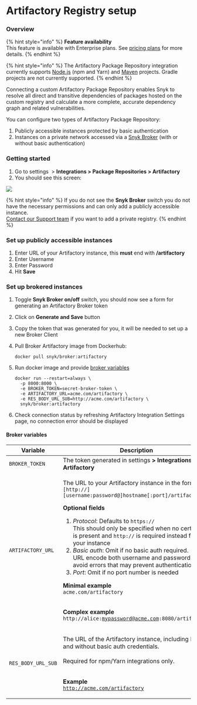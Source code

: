 # Artifactory Registry setup

### **Overview**

{% hint style="info" %}
**Feature availability**\
This feature is available with Enterprise plans. See [pricing plans](https://snyk.io/plans/) for more details.
{% endhint %}

{% hint style="info" %}
The Artifactory Package Repository integration currently supports [Node.js](../../scan-application-code/snyk-open-source/language-and-package-manager-support/snyk-for-javascript/) (npm and Yarn) and [Maven](../../scan-application-code/snyk-open-source/language-and-package-manager-support/snyk-for-java-gradle-maven.md) projects. Gradle projects are not currently supported.
{% endhint %}

Connecting a custom Artifactory Package Repository enables Snyk to resolve all direct and transitive dependencies of packages hosted on the custom registry and calculate a more complete, accurate dependency graph and related vulnerabilities.

You can configure two types of Artifactory Package Repository:

1. Publicly accessible instances protected by basic authentication
2. Instances on a private network accessed via a [Snyk Broker](../snyk-broker/broker-introduction.md) (with or without basic authentication)

### Getting started

1. Go to settings <img src="../../.gitbook/assets/cog_icon.png" alt="" data-size="line"> > **Integrations > Package Repositories > Artifactory**
2. You should see this screen:

![](../../.gitbook/assets/screenshot\_2020-04-17\_at\_14.38.12.png)

{% hint style="info" %}
If you do not see the **Snyk Broker** switch you do not have the necessary permissions and can only add a publicly accessible instance.\
[Contact our Support team](https://support.snyk.io/hc/en-us/requests/new) if you want to add a private registry.
{% endhint %}

### Set up publicly accessible instances

1. Enter URL of your Artifactory instance, this **must** end with **/artifactory**
2. Enter Username
3. Enter Password
4. Hit **Save**

### Set up brokered instances

1. Toggle **Snyk Broker on/off** switch, you should now see a form for generating an Artifactory Broker token
2. Click on **Generate and Save** button
3. Copy the token that was generated for you, it will be needed to set up a new Broker Client
4.  Pull Broker Artifactory image from Dockerhub:

    ```
    docker pull snyk/broker:artifactory
    ```
5.  Run docker image and provide [broker variables](artifactory-registry-setup.md#broker-variables)

    ```
    docker run --restart=always \
      -p 8000:8000 \
      -e BROKER_TOKEN=secret-broker-token \
      -e ARTIFACTORY_URL=acme.com/artifactory \
      -e RES_BODY_URL_SUB=http://acme.com/artifactory \ 
      snyk/broker:artifactory
    ```
6. Check connection status by refreshing Artifactory Integration Settings page, no connection error should be displayed

#### Broker variables

| Variable           | Description                                                                                                                                                                                                                                                                                                                                                                                                                                                                                                                                                                                                                                                                                                                                                                                  |
| ------------------ | -------------------------------------------------------------------------------------------------------------------------------------------------------------------------------------------------------------------------------------------------------------------------------------------------------------------------------------------------------------------------------------------------------------------------------------------------------------------------------------------------------------------------------------------------------------------------------------------------------------------------------------------------------------------------------------------------------------------------------------------------------------------------------------------- |
| `BROKER_TOKEN`     | The token generated in settings <img src="../../.gitbook/assets/cog_icon.png" alt="" data-size="line">**> Integrations > Artifactory**                                                                                                                                                                                                                                                                                                                                                                                                                                                                                                                                                                                                                                                       |
| `ARTIFACTORY_URL`  | <p>The URL to your Artifactory instance in the format:<br><code>[http://][username:password@]hostname[:port]/artifactory</code></p><p><strong>Optional fields</strong></p><ol><li><em>Protocol</em>: Defaults to <code>https://</code><br>This should only be specified when no certificate is present and <code>http://</code> is required instead for your instance</li><li><em>Basic auth</em>: Omit if no basic auth required.<br>URL encode both username and password info to avoid errors that may prevent authentication.</li><li><em>Port</em>: Omit if no port number is needed</li></ol><p><strong>Minimal example</strong><br><code>acme.com/artifactory</code></p><p><br><strong>Complex example</strong><br><code>http://alice:mypassword@acme.com:8080/artifactory</code></p> |
| `RES_BODY_URL_SUB` | <p>The URL of the Artifactory instance, including http:// and without basic auth credentials.<br><br>Required for npm/Yarn integrations only.</p><p><br><strong>Example</strong><br><code>http://acme.com/artifactory</code></p>                                                                                                                                                                                                                                                                                                                                                                                                                                                                                                                                                             |

